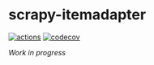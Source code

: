 # scrapy-itemadapter
[![actions](https://github.com/elacuesta/scrapy-itemadapter/workflows/Build/badge.svg)](https://github.com/elacuesta/scrapy-itemadapter/actions)
[![codecov](https://codecov.io/gh/elacuesta/scrapy-itemadapter/branch/master/graph/badge.svg)](https://codecov.io/gh/elacuesta/scrapy-itemadapter)

_Work in progress_
